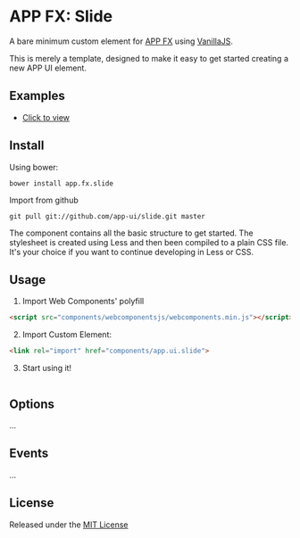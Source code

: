 # APP FX: Slide

A bare minimum custom element for [APP FX](http://github.com/app-fx) using [VanillaJS](http://vanilla-js.com/).

This is merely a template, designed to make it easy to get started creating a new APP UI element.


## Examples

* [Click to view](./examples/index.html)


## Install

Using bower:
```
bower install app.fx.slide
```

Import from github
```
git pull git://github.com/app-ui/slide.git master
```

The component contains all the basic structure to get started. The stylesheet is created using Less and then been compiled to a plain CSS file. It's your choice if you want to continue developing in Less or CSS.



## Usage

1. Import Web Components' polyfill

```html
<script src="components/webcomponentsjs/webcomponents.min.js"></script>
```

2. Import Custom Element:
```html
<link rel="import" href="components/app.ui.slide">
```

3. Start using it!

```html

```


## Options

...


## Events

...


## License

Released under the [MIT License](http://makesites.org/licenses/MIT)
